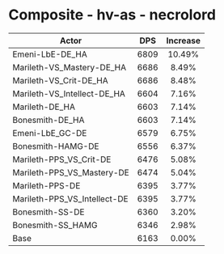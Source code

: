 # Composite - hv-as - necrolord
| Actor | DPS | Increase |
|---|:---:|:---:|
|Emeni-LbE-DE_HA|6809|10.49%|
|Marileth-VS_Mastery-DE_HA|6686|8.49%|
|Marileth-VS_Crit-DE_HA|6686|8.48%|
|Marileth-VS_Intellect-DE_HA|6604|7.16%|
|Marileth-DE_HA|6603|7.14%|
|Bonesmith-DE_HA|6603|7.14%|
|Emeni-LbE_GC-DE|6579|6.75%|
|Bonesmith-HAMG-DE|6556|6.37%|
|Marileth-PPS_VS_Crit-DE|6476|5.08%|
|Marileth-PPS_VS_Mastery-DE|6474|5.04%|
|Marileth-PPS-DE|6395|3.77%|
|Marileth-PPS_VS_Intellect-DE|6395|3.77%|
|Bonesmith-SS-DE|6360|3.20%|
|Bonesmith-SS_HAMG|6346|2.98%|
|Base|6163|0.00%|
